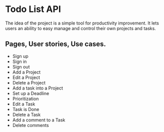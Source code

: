 # Todo List API
<p>The idea of the project is a simple tool for productivity improvement. It lets users an ability to easy manage and control their own projects and tasks.</p>

<h2> Pages, User stories, Use cases.</h2>
  <ul>
    <li>Sign up</li>
    <li>Sign in</li>
    <li>Sign out</li>
    <li>Add a Project</li>
    <li>Edit a Project</li>
    <li>Delete a Project</li>
    <li>Add a task into a Project</li>
    <li>Set up a Deadline</li>
    <li>Prioritization</li>
    <li>Edit a Task</li>
    <li>Task is Done</li>
    <li>Delete a Task</li>
    <li>Add a comment to a Task</li>
    <li>Delete comments</li>
  </ul>
